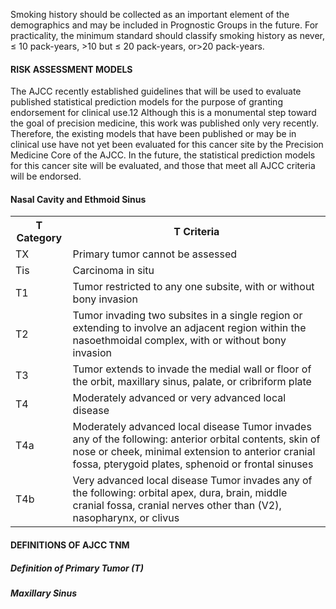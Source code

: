 <!-- PageNumber="12" -->
<!-- PageBreak -->
<!-- PageNumber="142" -->
<!-- PageHeader="American Joint Committee on Cancer . 2017" -->

Smoking history should be collected as an important element of the demographics and may be included in Prognostic Groups in the future. For practicality, the minimum standard should classify smoking history as never, ≤ 10 pack-years, >10 but ≤ 20 pack-years, or>20 pack-years.

#### RISK ASSESSMENT MODELS
The AJCC recently established guidelines that will be used to evaluate published statistical prediction models for the purpose of granting endorsement for clinical use.12 Although this is a monumental step toward the goal of precision medicine, this work was published only very recently. Therefore, the existing models that have been published or may be in clinical use have not yet been evaluated for this cancer site by the Precision Medicine Core of the AJCC. In the future, the statistical prediction models for this cancer site will be evaluated, and those that meet all AJCC criteria will be endorsed.

#### Nasal Cavity and Ethmoid Sinus
<table>
<tr>
<th>T Category</th>
<th>T Criteria</th>
</tr>
<tr>
<td>TX</td>
<td>Primary tumor cannot be assessed</td>
</tr>
<tr>
<td>Tis</td>
<td>Carcinoma in situ</td>
</tr>
<tr>
<td>T1</td>
<td>Tumor restricted to any one subsite, with or without bony invasion</td>
</tr>
<tr>
<td>T2</td>
<td>Tumor invading two subsites in a single region or extending to involve an adjacent region within the nasoethmoidal complex, with or without bony invasion</td>
</tr>
<tr>
<td>T3</td>
<td>Tumor extends to invade the medial wall or floor of the orbit, maxillary sinus, palate, or cribriform plate</td>
</tr>
<tr>
<td>T4</td>
<td>Moderately advanced or very advanced local disease</td>
</tr>
<tr>
<td>T4a</td>
<td>Moderately advanced local disease Tumor invades any of the following: anterior orbital contents, skin of nose or cheek, minimal extension to anterior cranial fossa, pterygoid plates, sphenoid or frontal sinuses</td>
</tr>
<tr>
<td>T4b</td>
<td>Very advanced local disease Tumor invades any of the following: orbital apex, dura, brain, middle cranial fossa, cranial nerves other than (V2), nasopharynx, or clivus</td>
</tr>
</table>

#### DEFINITIONS OF AJCC TNM
##### Definition of Primary Tumor (T)
##### Maxillary Sinus